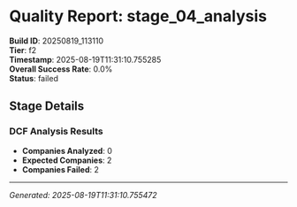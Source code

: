 # Quality Report: stage_04_analysis

**Build ID**: 20250819_113110  
**Tier**: f2  
**Timestamp**: 2025-08-19T11:31:10.755285  
**Overall Success Rate**: 0.0%  
**Status**: failed

## Stage Details

### DCF Analysis Results

- **Companies Analyzed**: 0
- **Expected Companies**: 2
- **Companies Failed**: 2

---
*Generated: 2025-08-19T11:31:10.755472*
